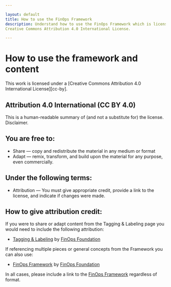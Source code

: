 ```yaml
---

layout: default
title: How to use the FinOps Framework
description: Understand how to use the FinOps Framework which is licensed under a
Creative Commons Attribution 4.0 International License.

---
```


# How to use the framework and content

This work is licensed under a
[Creative Commons Attribution 4.0 International License][cc-by].

## Attribution 4.0 International (CC BY 4.0)

This is a human-readable summary of (and not a substitute for) the license. Disclaimer.

## You are free to:
- Share — copy and redistribute the material in any medium or format
- Adapt — remix, transform, and build upon the material for any purpose, even commercially.

## Under the following terms:
- Attribution — You must give appropriate credit, provide a link to the license, and indicate if changes were made.  

## How to give attribution credit:
If you were to share or adapt content from the Tagging & Labeling page you would need to include the following attribution:

- [Tagging & Labeling](https://www.finops.org/framework/functions/tagging-labeling/) by [FinOps Foundation](https://finops.org")

If referencing multiple pieces or general concepts from the Framework you can also use:

- [FinOps Framework](https://www.finops.org/) by [FinOps Foundation](https://finops.org/about/)

In all cases, please include a link to the [FinOps Framework](https://www.finops.org/) regardless of format.
